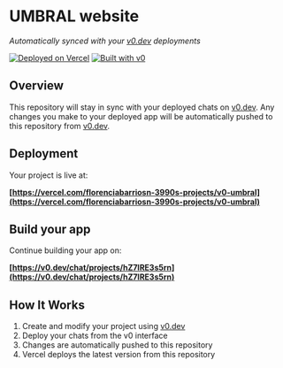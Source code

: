 # UMBRAL website

*Automatically synced with your [v0.dev](https://v0.dev) deployments*

[![Deployed on Vercel](https://img.shields.io/badge/Deployed%20on-Vercel-black?style=for-the-badge&logo=vercel)](https://vercel.com/florenciabarriosn-3990s-projects/v0-umbral)
[![Built with v0](https://img.shields.io/badge/Built%20with-v0.dev-black?style=for-the-badge)](https://v0.dev/chat/projects/hZ7lRE3s5rn)

## Overview

This repository will stay in sync with your deployed chats on [v0.dev](https://v0.dev).
Any changes you make to your deployed app will be automatically pushed to this repository from [v0.dev](https://v0.dev).

## Deployment

Your project is live at:

**[https://vercel.com/florenciabarriosn-3990s-projects/v0-umbral](https://vercel.com/florenciabarriosn-3990s-projects/v0-umbral)**

## Build your app

Continue building your app on:

**[https://v0.dev/chat/projects/hZ7lRE3s5rn](https://v0.dev/chat/projects/hZ7lRE3s5rn)**

## How It Works

1. Create and modify your project using [v0.dev](https://v0.dev)
2. Deploy your chats from the v0 interface
3. Changes are automatically pushed to this repository
4. Vercel deploys the latest version from this repository
